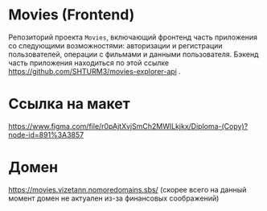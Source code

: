 # Movies (Frontend)
Репозиторий проекта `Movies`, включающий фронтенд часть приложения со следующими возможностями: авторизации и регистрации пользователей, операции с фильмами и данными пользователя. Бэкенд часть приложения находиться по этой ссылке https://github.com/SHTURM3/movies-explorer-api .

# Ссылка на макет
https://www.figma.com/file/r0pAjtXvjSmCh2MWILkjkx/Diploma-(Copy)?node-id=891%3A3857
  
# Домен
https://movies.vizetann.nomoredomains.sbs/ (скорее всего на данный момент домен не актуален из-за финансовых соображений)
